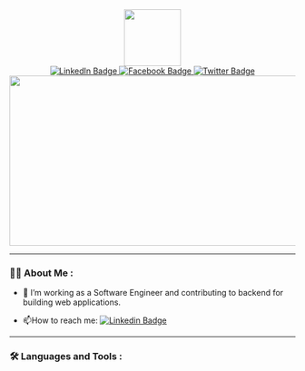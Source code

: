<div id="header" align="center">
  <img src="https://media.giphy.com/media/M9kgjEsLG6LMbYC9dl/giphy.gif" width="100"/>
  <div id="badges">
    <a href="https://www.linkedin.com/in/bdaler">
      <img src="https://img.shields.io/badge/LinkedIn-blue?style=for-the-badge&logo=linkedin&logoColor=white" alt="LinkedIn Badge"/>
    </a>
    <a href="https://www.facebook.com/bdaler">
      <img src="https://img.shields.io/badge/Facebook-blue?style=for-the-badge&logo=facebook&logoColor=white" alt="Facebook Badge"/>
    </a>
    <a href="https://twitter.com/bdaler">
      <img src="https://img.shields.io/badge/Twitter-blue?style=for-the-badge&logo=twitter&logoColor=white" alt="Twitter Badge"/>
    </a>
  </div>
</div>

<div align="center">
  <img src="https://media.giphy.com/media/Y4ak9Ki2GZCbJxAnJD/giphy.gif" width="600" height="300"/>
</div>

---

### :man_technologist: About Me :

- :telescope: I’m working as a Software Engineer and contributing to backend for building web applications.

- :mailbox:How to reach me: [![Linkedin Badge](https://img.shields.io/badge/-bdaler-blue?style=flat&logo=Linkedin&logoColor=white)](https://www.linkedin.com/in/bdaler)

---

### :hammer_and_wrench: Languages and Tools :
